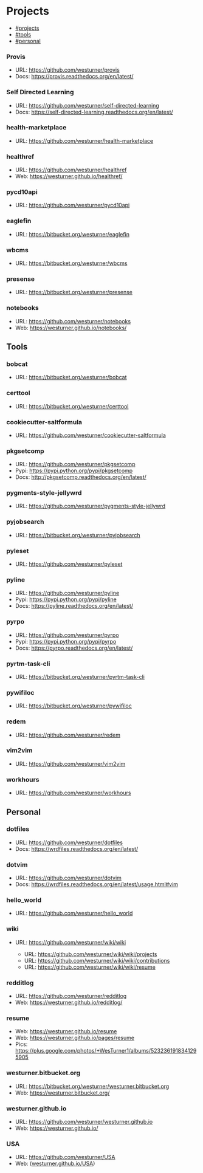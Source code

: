 Projects
===========

- [#projects](#projects)
- [#tools](#tools)
- [#personal](#personal)

### Provis

* URL: https://github.com/westurner/provis
* Docs: https://provis.readthedocs.org/en/latest/

### Self Directed Learning

* URL: https://github.com/westurner/self-directed-learning
* Docs: https://self-directed-learning.readthedocs.org/en/latest/

### health-marketplace

* URL: https://github.com/westurner/health-marketplace

### healthref

* URL: https://github.com/westurner/healthref
* Web: https://westurner.github.io/healthref/
 
### pycd10api

* URL: https://github.com/westurner/pycd10api

### eaglefin

* URL: https://bitbucket.org/westurner/eaglefin

### wbcms

* URL: https://bitbucket.org/westurner/wbcms

### presense

* URL: https://bitbucket.org/westurner/presense

### notebooks

* URL: https://github.com/westurner/notebooks
* Web: https://westurner.github.io/notebooks/


## Tools

### bobcat

* URL: https://bitbucket.org/westurner/bobcat

### certtool

* URL: https://bitbucket.org/westurner/certtool

### cookiecutter-saltformula

* URL: https://github.com/westurner/cookiecutter-saltformula

### pkgsetcomp

* URL: https://github.com/westurner/pkgsetcomp
* Pypi: https://pypi.python.org/pypi/pkgsetcomp
* Docs: http://pkgsetcomp.readthedocs.org/en/latest/

### pygments-style-jellywrd

* URL: https://github.com/westurner/pygments-style-jellywrd

### pyjobsearch

* URL: https://bitbucket.org/westurner/pyjobsearch

### pyleset

* URL: https://github.com/westurner/pyleset

### pyline

* URL: https://github.com/westurner/pyline
* Pypi: https://pypi.python.org/pypi/pyline
* Docs: https://pyline.readthedocs.org/en/latest/

### pyrpo

* URL: https://github.com/westurner/pyrpo
* Pypi: https://pypi.python.org/pypi/pyrpo
* Docs: https://pyrpo.readthedocs.org/en/latest/

### pyrtm-task-cli

* URL: https://bitbucket.org/westurner/pyrtm-task-cli

### pywifiloc

* URL: https://bitbucket.org/westurner/pywifiloc

### redem

* URL: https://github.com/westurner/redem

### vim2vim

* URL: https://github.com/westurner/vim2vim

### workhours

* URL: https://github.com/westurner/workhours

Personal
----------
### dotfiles

* URL: https://github.com/westurner/dotfiles
* Docs: https://wrdfiles.readthedocs.org/en/latest/

### dotvim
  
* URL: https://github.com/westurner/dotvim
* Docs: https://wrdfiles.readthedocs.org/en/latest/usage.html#vim

### hello_world
  
* URL: https://github.com/westurner/hello_world

### wiki

* URL: https://github.com/westurner/wiki/wiki

  * URL: https://github.com/westurner/wiki/wiki/projects
  * URL: https://github.com/westurner/wiki/wiki/contributions
  * URL: https://github.com/westurner/wiki/wiki/resume

### redditlog

* URL: https://github.com/westurner/redditlog
* Web: https://westurner.github.io/redditlog/
  
### resume

* Web: https://westurner.github.io/resume
* Web: https://westurner.github.io/pages/resume
* Pics: https://plus.google.com/photos/+WesTurner1/albums/5232361918341295905

### westurner.bitbucket.org

* URL: https://bitbucket.org/westurner/westurner.bitbucket.org
* Web: https://westurner.bitbucket.org/

### westurner.github.io
  
* URL: https://github.com/westurner/westurner.github.io
* Web: https://westurner.github.io/

 
### USA
 
* URL: https://github.com/westurner/USA
* Web: ([westurner.github.io/USA](https://westurner.github.io/USA/))
